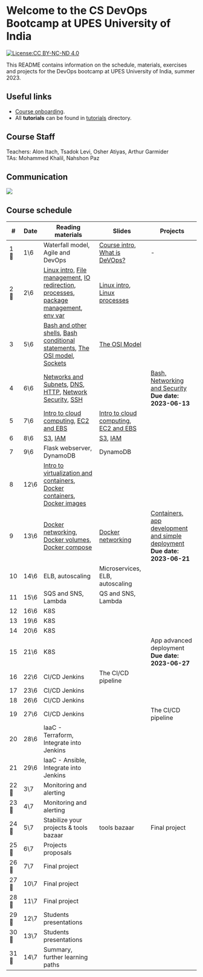 # Welcome to the CS DevOps Bootcamp at UPES University of India

[![License:CC BY-NC-ND 4.0](https://img.shields.io/badge/License-CC%20BY--NC--ND%204.0-lightgrey.svg)](https://creativecommons.org/licenses/by-nc-nd/4.0/)

This README contains information on the schedule, materials, exercises and projects for the DevOps bootcamp at UPES University of India, summer 2023.

## Useful links

- [Course onboarding](onboarding.md).
- All **tutorials** can be found in [tutorials](tutorials) directory.

## Course Staff

Teachers: Alon Itach, Tsadok Levi, Osher Atiyas, Arthur Garmider     
TAs: Mohammed Khalil, Nahshon Paz 

## Communication 

![](.img/slack.png)

## Course schedule

| #  |  Date |  Reading materials | Slides | Projects  |
|---|---|---|---|---|
| 1 🤝 | 	1\6 | Waterfall model, Agile and DevOps | [Course intro](https://alonitac.github.io/DevOpsBootcampUPES/slides/intro.html), [What is DeVOps?](https://alonitac.github.io/DevOpsBootcampUPES/slides/whatisdevops.html) | - |
| 2 🤝 | 	2\6 | [Linux intro](tutorials/linux_intro.md), [File management](tutorials/linux_file_management.md), [IO redirection](tutorials/linux_io_redirection.md), [processes](tutorials/linux_processes.md), [package management](tutorials/linux_package_management.md), [env var](tutorials/linux_environment_variables.md) | [Linux intro](https://alonitac.github.io/DevOpsBootcampUPES/slides/linux_intro.html), [Linux processes](https://alonitac.github.io/DevOpsBootcampUPES/slides/linux_processes.html) | 
| 3 | 	5\6 | [Bash and other shells](tutorials/bash_and_other_shells.md), [Bash conditional statements](tutorials/bash_conditional_statements.md), [The OSI model](tutorials/networking_OSI_model.md), [Sockets](tutorials/networking_linux_sockets.md) | [The OSI Model](https://alonitac.github.io/DevOpsBootcampUPES/slides/networking_OSI_model.html) |
| 4 | 	6\6 | [Networks and Subnets](tutorials/networking_computer_nets.md), [DNS](tutorials/networking_dns.md), [HTTP](tutorials/networking_http.md),  [Network Security](tutorials/networking_security.md), [SSH](tutorials/networking_ssh.md) |  | [Bash, Networking and Security](projects/bash_networking_security) <br> **Due date: 2023-06-13** | 
| 5 | 	7\6 | [Intro to cloud computing](tutorials/aws_intro.md), [EC2 and EBS](tutorials/aws_ec2_ebs.md) | [Intro to cloud computing](https://alonitac.github.io/DevOpsBootcampUPES/slides/aws_intro.html), [EC2 and EBS](https://alonitac.github.io/DevOpsBootcampUPES/slides/aws_ec2_ebs.html) |
| 6 | 	8\6 | [S3](tutorials/aws_s3.md), [IAM](tutorials/aws_iam.md) | [S3](https://alonitac.github.io/DevOpsBootcampUPES/slides/aws_s3.html), [IAM](https://alonitac.github.io/DevOpsBootcampUPES/slides/aws_iam.html) |
| 7 | 	9\6 | Flask webserver, DynamoDB | DynamoDB |
| 8 | 	12\6 | [Intro to virtualization and containers](tutorials/docker_intro.md), [Docker containers](tutorials/docker_containers.md), [Docker images](tutorials/docker_images.md) | 
| 9 | 	13\6 | [Docker networking](tutorials/docker_networking.md), [Docker volumes](tutorials/docker_volumes.md), [Docker compose](tutorials/docker_compose.md) | [Docker networking](https://alonitac.github.io/DevOpsBootcampUPES/slides/docker_networking.html) | [Containers, app development and simple deployment](projects/app_development_I) <br> **Due date: 2023-06-21**  |
| 10 | 	14\6 | ELB, autoscaling | Microservices, ELB, autoscaling |
| 11 | 	15\6 | SQS and SNS, Lambda | QS and SNS, Lambda |
| 12 | 	16\6 | K8S
| 13 | 	19\6 | K8S
| 14 | 	20\6 | K8S
| 15 | 	21\6 | K8S | | App advanced deployment<br>**Due date: 2023-06-27** | 
| 16 | 	22\6 | CI/CD Jenkins | The CI/CD pipeline |
| 17 | 	23\6 | CI/CD Jenkins
| 18 | 	26\6 | CI/CD Jenkins
| 19 | 	27\6 | CI/CD Jenkins | | The CI/CD pipeline |
| 20 | 	28\6 | IaaC - Terraform, Integrate into Jenkins
| 21 | 	29\6 | IaaC - Ansible, Integrate into Jenkins
| 22 🤝 | 	3\7 | Monitoring and alerting |
| 23 🤝 | 	4\7 | Monitoring and alerting 
| 24 🤝 | 	5\7 | Stabilize your projects & tools bazaar | tools bazaar | Final project | 
| 25 🤝 | 	6\7 | Projects proposals
| 26 🤝 | 	7\7 | Final project
| 27 🤝 | 	10\7 | Final project
| 28 🤝 | 	11\7 | Final project
| 29 🤝 | 	12\7 | Students presentations
| 30 🤝 | 	13\7 | Students presentations
| 31 🤝 | 	14\7 | Summary, further learning paths





